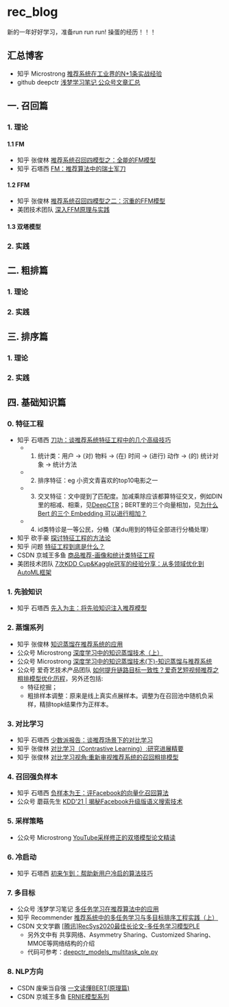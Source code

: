 # rec_blog

新的一年好好学习，准备run run run! 操蛋的经历！！！

## 汇总博客

+ 知乎 Microstrong [推荐系统在工业界的N+1条实战经验](https://zhuanlan.zhihu.com/p/336628289)
+ github deepctr [浅梦学习笔记 公众号文章汇总](https://github.com/shenweichen/AlgoNotes)

## 一. 召回篇

### 1. 理论
#### 1.1 FM
+ 知乎 张俊林 [推荐系统召回四模型之：全能的FM模型](https://zhuanlan.zhihu.com/p/58160982)
+ 知乎 石塔西 [FM：推荐算法中的瑞士军刀](https://zhuanlan.zhihu.com/p/343174108)
#### 1.2 FFM
+ 知乎 张俊林 [推荐系统召回四模型之二：沉重的FFM模型](https://zhuanlan.zhihu.com/p/59528983)
+ 美团技术团队 [深入FFM原理与实践](https://tech.meituan.com/2016/03/03/deep-understanding-of-ffm-principles-and-practices.html)

#### 1.3 双塔模型


### 2. 实践

## 二. 粗排篇

### 1. 理论
### 2. 实践

## 三. 排序篇

### 1. 理论
### 2. 实践

## 四. 基础知识篇

### 0. 特征工程
+ 知乎 石塔西 [刀功：谈推荐系统特征工程中的几个高级技巧](https://zhuanlan.zhihu.com/p/448680238)
	+ 1. 统计类：用户 -> (对) 物料 -> (在) 时间 -> (进行) 动作 -> (的) 统计对象 -> 统计方法
	+ 2. 排序特征：eg 小资文青喜欢的top10电影之一
	+ 3. 交叉特征：文中提到了匹配度。加减乘除应该都算特征交叉，例如DIN里的相减、相乘，见[DeepCTR](https://github.com/shenweichen/DeepCTR/blob/9f155590cc44c14821dcb691811656eb2ef2f49b/deepctr/layers/core.py#L92)；BERT里的三个向量相加，见[为什么 Bert 的三个 Embedding 可以进行相加？](https://www.zhihu.com/question/374835153/answer/1070264662)
	+ 4. id类特诊是一等公民，分桶（某du用到的特征全部进行分桶处理）
+ 知乎 砍手豪 [探讨特征工程的方法论](https://zhuanlan.zhihu.com/p/466685415)
+ 知乎 问题 [特征工程到底是什么？](https://www.zhihu.com/question/29316149/answer/2346832545)
+ CSDN 京城王多鱼 [商品推荐-画像和统计类特征工程](https://blog.csdn.net/wdh315172/article/details/105439491)
+ 美团技术团队 [7次KDD Cup&Kaggle冠军的经验分享：从多领域优化到AutoML框架](https://tech.meituan.com/2022/01/06/7-kdd-cup-kaggle-automl.html)


### 1. 先验知识
+ 知乎 石塔西 [先入为主：将先验知识注入推荐模型](https://zhuanlan.zhihu.com/p/442845759)

### 2. 蒸馏系列
+ 知乎 张俊林 [知识蒸馏在推荐系统的应用](https://zhuanlan.zhihu.com/p/143155437)
+ 公众号 Microstrong [深度学习中的知识蒸馏技术（上）](https://mp.weixin.qq.com/s/E7-MF18Y-UeKx694kGFHzA)
+ 公众号 Microstrong [深度学习中的知识蒸馏技术(下)-知识蒸馏与推荐系统](https://mp.weixin.qq.com/s/Noac4YLIimr1HM2fln2bjg)
+ 公众号 爱奇艺技术产品团队 [如何提升链路目标一致性？爱奇艺短视频推荐之粗排模型优化历程](https://mp.weixin.qq.com/s/LZlskUK4dmOd5fLTZIATnQ)，另外还包括:
	+ 特征挖掘；
	+ 粗排样本调整：原来是线上真实点展样本。调整为在召回池中随机负采样，精排topk结果作为正样本。

### 3. 对比学习
+ 知乎 石塔西 [少数派报告：谈推荐场景下的对比学习](https://zhuanlan.zhihu.com/p/435903339)
+ 知乎 张俊林 [对比学习（Contrastive Learning）:研究进展精要](https://zhuanlan.zhihu.com/p/367290573)
+ 知乎 张俊林 [对比学习视角:重新审视推荐系统的召回粗排模型](https://zhuanlan.zhihu.com/p/424198603)

### 4. 召回强负样本
+ 知乎 石塔西 [负样本为王：评Facebook的向量化召回算法](https://zhuanlan.zhihu.com/p/165064102)
+ 公众号 蘑菇先生 [KDD'21 | 揭秘Facebook升级版语义搜索技术](https://mp.weixin.qq.com/s/mkC8lSbBXWMUIXUg3KrAjQ)

### 5. 采样策略
+ 公众号 Microstrong [YouTube采样修正的双塔模型论文精读](https://mp.weixin.qq.com/s/us4qGD3LDgLmPy2m-qq-iw)

### 6. 冷启动
+ 知乎 石塔西 [初来乍到：帮助新用户冷启的算法技巧](https://zhuanlan.zhihu.com/p/458843906)

### 7. 多目标
+ 公众号 浅梦学习笔记 [多任务学习在推荐算法中的应用](https://mp.weixin.qq.com/s/4e7gwpP3XHBAMNX9M0nRgw)
+ 知乎 Recommender [推荐系统中的多任务学习与多目标排序工程实践（上）](https://zhuanlan.zhihu.com/p/422925553)
+ CSDN 文文学霸 [[腾讯]RecSys2020最佳长论文-多任务学习模型PLE](https://blog.csdn.net/abcdefg90876/article/details/108898482)
	+ 另外文中有 共享网络、Asymmetry Sharing、Customized Sharing、MMOE等网络结构的介绍
	+ 代码可参考：[deepctr_models_multitask_ple.py](https://github.com/shenweichen/DeepCTR/blob/master/deepctr/models/multitask/ple.py)

### 8. NLP方向
+ CSDN 废柴当自强 [一文读懂BERT(原理篇)](https://blog.csdn.net/jiaowoshouzi/article/details/89073944)
+ CSDN 京城王多鱼 [ERNIE模型系列]()